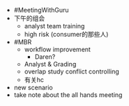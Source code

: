 - #MeetingWithGuru
- 下午的组会
	- analyst team training
	- high risk (consumer的那些人)
- #MBR
	- workflow improvement
		- Daren?
	- Analyst & Grading
	- overlap study conflict controlling
	- 有关hc
- new scenario
- take note about the all hands meeting